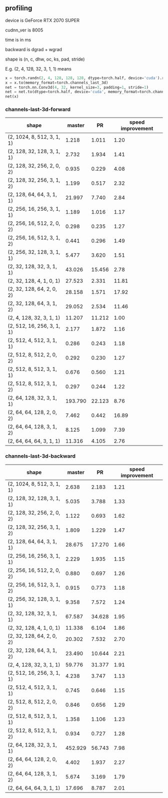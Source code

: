 
## profiling

device is GeForce RTX 2070 SUPER

cudnn_ver is 8005

time is in ms

backward is dgrad + wgrad

shape is (n, c, dhw, oc, ks, pad, stride)

E.g. (2, 4, 128, 32, 3, 1, 1) means

```python
x = torch.randn(2, 4, 128, 128, 128, dtype=torch.half, device='cuda').requires_grad_()
x = x.to(memory_format=torch.channels_last_3d)
net = torch.nn.Conv3d(4, 32, kernel_size=3, padding=1, stride=1)
net = net.to(dtype=torch.half, device='cuda', memory_format=torch.channels_last_3d)
net(x)
```

### channels-last-3d-forward

| shape | master | PR | speed improvement |
| --- | --- | --- | --- |
| (2, 1024, 8, 512, 3, 1, 1)| 1.218 | 1.011 | 1.20|
| (2, 128, 32, 128, 3, 1, 1)| 2.732 | 1.934 | 1.41|
| (2, 128, 32, 256, 2, 0, 2)| 0.935 | 0.229 | 4.08|
| (2, 128, 32, 256, 3, 1, 2)| 1.199 | 0.517 | 2.32|
| (2, 128, 64, 64, 3, 1, 1)| 21.997 | 7.740 | 2.84|
| (2, 256, 16, 256, 3, 1, 1)| 1.189 | 1.016 | 1.17|
| (2, 256, 16, 512, 2, 0, 2)| 0.298 | 0.235 | 1.27|
| (2, 256, 16, 512, 3, 1, 2)| 0.441 | 0.296 | 1.49|
| (2, 256, 32, 128, 3, 1, 1)| 5.477 | 3.620 | 1.51|
| (2, 32, 128, 32, 3, 1, 1)| 43.026 | 15.456 | 2.78|
| (2, 32, 128, 4, 1, 0, 1)| 27.523 | 2.331 | 11.81|
| (2, 32, 128, 64, 2, 0, 2)| 28.158 | 1.571 | 17.92|
| (2, 32, 128, 64, 3, 1, 2)| 29.052 | 2.534 | 11.46|
| (2, 4, 128, 32, 3, 1, 1)| 11.207 | 11.212 | 1.00|
| (2, 512, 16, 256, 3, 1, 1)| 2.177 | 1.872 | 1.16|
| (2, 512, 4, 512, 3, 1, 1)| 0.286 | 0.243 | 1.18|
| (2, 512, 8, 512, 2, 0, 2)| 0.292 | 0.230 | 1.27|
| (2, 512, 8, 512, 3, 1, 1)| 0.676 | 0.560 | 1.21|
| (2, 512, 8, 512, 3, 1, 2)| 0.297 | 0.244 | 1.22|
| (2, 64, 128, 32, 3, 1, 1)| 193.790 | 22.123 | 8.76|
| (2, 64, 64, 128, 2, 0, 2)| 7.462 | 0.442 | 16.89|
| (2, 64, 64, 128, 3, 1, 2)| 8.125 | 1.099 | 7.39|
| (2, 64, 64, 64, 3, 1, 1)| 11.316 | 4.105 | 2.76|



### channels-last-3d-backward

| shape | master | PR | speed improvement |
| --- | --- | --- | --- |
| (2, 1024, 8, 512, 3, 1, 1)| 2.638 | 2.183 | 1.21|
| (2, 128, 32, 128, 3, 1, 1)| 5.035 | 3.788 | 1.33|
| (2, 128, 32, 256, 2, 0, 2)| 1.122 | 0.693 | 1.62|
| (2, 128, 32, 256, 3, 1, 2)| 1.809 | 1.229 | 1.47|
| (2, 128, 64, 64, 3, 1, 1)| 28.675 | 17.270 | 1.66|
| (2, 256, 16, 256, 3, 1, 1)| 2.229 | 1.935 | 1.15|
| (2, 256, 16, 512, 2, 0, 2)| 0.880 | 0.697 | 1.26|
| (2, 256, 16, 512, 3, 1, 2)| 0.915 | 0.773 | 1.18|
| (2, 256, 32, 128, 3, 1, 1)| 9.358 | 7.572 | 1.24|
| (2, 32, 128, 32, 3, 1, 1)| 67.587 | 34.628 | 1.95|
| (2, 32, 128, 4, 1, 0, 1)| 11.338 | 6.104 | 1.86|
| (2, 32, 128, 64, 2, 0, 2)| 20.302 | 7.532 | 2.70|
| (2, 32, 128, 64, 3, 1, 2)| 23.490 | 10.644 | 2.21|
| (2, 4, 128, 32, 3, 1, 1)| 59.776 | 31.377 | 1.91|
| (2, 512, 16, 256, 3, 1, 1)| 4.238 | 3.747 | 1.13|
| (2, 512, 4, 512, 3, 1, 1)| 0.745 | 0.646 | 1.15|
| (2, 512, 8, 512, 2, 0, 2)| 0.846 | 0.656 | 1.29|
| (2, 512, 8, 512, 3, 1, 1)| 1.358 | 1.106 | 1.23|
| (2, 512, 8, 512, 3, 1, 2)| 0.934 | 0.727 | 1.28|
| (2, 64, 128, 32, 3, 1, 1)| 452.929 | 56.743 | 7.98|
| (2, 64, 64, 128, 2, 0, 2)| 4.402 | 1.937 | 2.27|
| (2, 64, 64, 128, 3, 1, 2)| 5.674 | 3.169 | 1.79|
| (2, 64, 64, 64, 3, 1, 1)| 17.696 | 8.787 | 2.01|



